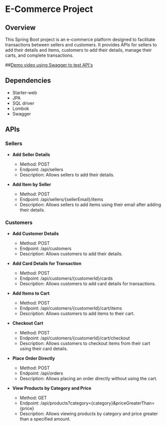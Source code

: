 # E-Commerce Project

## Overview
This Spring Boot project is an e-commerce platform designed to facilitate transactions between sellers and customers. It provides APIs for sellers to add their details and items, customers to add their details, manage their carts, and complete transactions. 

##[Demo video using Swagger to test API's](https://drive.google.com/file/d/1SUsNK2uO5-dTuuIseB16b9iJTI11ftzq/view?usp=drivesdk)

## Dependencies
- Starter-web
- JPA
- SQL driver
- Lombok
- Swagger

## APIs

### Sellers
- **Add Seller Details**
  - Method: POST
  - Endpoint: /api/sellers
  - Description: Allows sellers to add their details.

- **Add Item by Seller**
  - Method: POST
  - Endpoint: /api/sellers/{sellerEmail}/items
  - Description: Allows sellers to add items using their email after adding their details.

### Customers
- **Add Customer Details**
  - Method: POST
  - Endpoint: /api/customers
  - Description: Allows customers to add their details.

- **Add Card Details for Transaction**
  - Method: POST
  - Endpoint: /api/customers/{customerId}/cards
  - Description: Allows customers to add card details for transactions.

- **Add Items to Cart**
  - Method: POST
  - Endpoint: /api/customers/{customerId}/cart/items
  - Description: Allows customers to add items to their cart.

- **Checkout Cart**
  - Method: POST
  - Endpoint: /api/customers/{customerId}/cart/checkout
  - Description: Allows customers to checkout items from their cart using their card details.

- **Place Order Directly**
  - Method: POST
  - Endpoint: /api/orders
  - Description: Allows placing an order directly without using the cart.

- **View Products by Category and Price**
  - Method: GET
  - Endpoint: /api/products?category={category}&priceGreaterThan={price}
  - Description: Allows viewing products by category and price greater than a specified amount.

